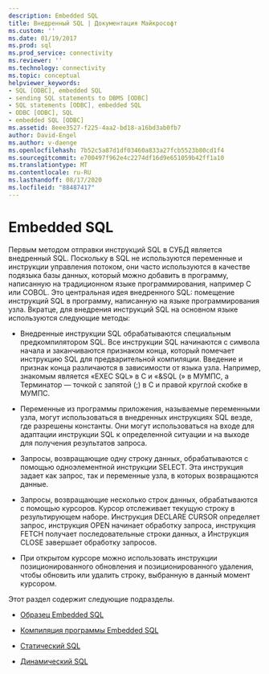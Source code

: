 ```yaml
---
description: Embedded SQL
title: Внедренный SQL | Документация Майкрософт
ms.custom: ''
ms.date: 01/19/2017
ms.prod: sql
ms.prod_service: connectivity
ms.reviewer: ''
ms.technology: connectivity
ms.topic: conceptual
helpviewer_keywords:
- SQL [ODBC], embedded SQL
- sending SQL statements to DBMS [ODBC]
- SQL statements [ODBC], embedded SQL
- ODBC [ODBC], SQL
- embedded SQL [ODBC]
ms.assetid: 8eee3527-f225-4aa2-bd18-a16bd3ab0fb7
author: David-Engel
ms.author: v-daenge
ms.openlocfilehash: 7b52c5a87d1df03460a833a27fcb5523b80cd1f4
ms.sourcegitcommit: e700497f962e4c2274df16d9e651059b42ff1a10
ms.translationtype: MT
ms.contentlocale: ru-RU
ms.lasthandoff: 08/17/2020
ms.locfileid: "88487417"
---
```

# <a name="embedded-sql"></a>Embedded SQL
Первым методом отправки инструкций SQL в СУБД является внедренный SQL. Поскольку в SQL не используются переменные и инструкции управления потоком, они часто используются в качестве подязыка базы данных, который можно добавить в программу, написанную на традиционном языке программирования, например C или COBOL. Это центральная идея внедренного SQL: помещение инструкций SQL в программу, написанную на языке программирования узла. Вкратце, для внедрения инструкций SQL на основном языке используются следующие методы:  
  
-   Внедренные инструкции SQL обрабатываются специальным предкомпилятором SQL. Все инструкции SQL начинаются с символа начала и заканчиваются признаком конца, который помечает инструкцию SQL для предварительной компиляции. Введение и признак конца различаются в зависимости от языка узла. Например, знакомым является «EXEC SQL» в C и «&SQL (» в МУМПС, а Терминатор — точкой с запятой (;) в C и правой круглой скобке в МУМПС.  
  
-   Переменные из программы приложения, называемые переменными узла, могут использоваться в внедренных инструкциях SQL везде, где разрешены константы. Они могут использоваться на входе для адаптации инструкции SQL к определенной ситуации и на выходе для получения результатов запроса.  
  
-   Запросы, возвращающие одну строку данных, обрабатываются с помощью одноэлементной инструкции SELECT. Эта инструкция задает как запрос, так и переменные узла, в которых возвращаются данные.  
  
-   Запросы, возвращающие несколько строк данных, обрабатываются с помощью курсоров. Курсор отслеживает текущую строку в результирующем наборе. Инструкция DECLARE CURSOR определяет запрос, инструкция OPEN начинает обработку запроса, инструкция FETCH получает последовательные строки данных, а Инструкция CLOSE завершает обработку запросов.  
  
-   При открытом курсоре можно использовать инструкции позиционированного обновления и позиционированного удаления, чтобы обновить или удалить строку, выбранную в данный момент курсором.  
  
 Этот раздел содержит следующие подразделы.  
  
-   [Образец Embedded SQL](../../odbc/reference/embedded-sql-example.md)  
  
-   [Компиляция программы Embedded SQL](../../odbc/reference/compiling-an-embedded-sql-program.md)  
  
-   [Статический SQL](../../odbc/reference/static-sql.md)  
  
-   [Динамический SQL](../../odbc/reference/dynamic-sql.md)

